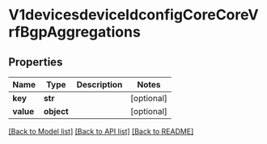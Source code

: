 # V1devicesdeviceIdconfigCoreCoreVrfBgpAggregations

## Properties
Name | Type | Description | Notes
------------ | ------------- | ------------- | -------------
**key** | **str** |  | [optional] 
**value** | **object** |  | [optional] 

[[Back to Model list]](../README.md#documentation-for-models) [[Back to API list]](../README.md#documentation-for-api-endpoints) [[Back to README]](../README.md)


